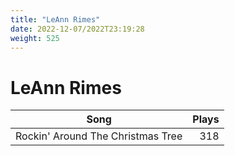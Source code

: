 ```yaml
---
title: "LeAnn Rimes"
date: 2022-12-07/2022T23:19:28
weight: 525
---
```


# LeAnn Rimes

 Song | Plays 
----- | -----:
Rockin' Around The Christmas Tree | 318
